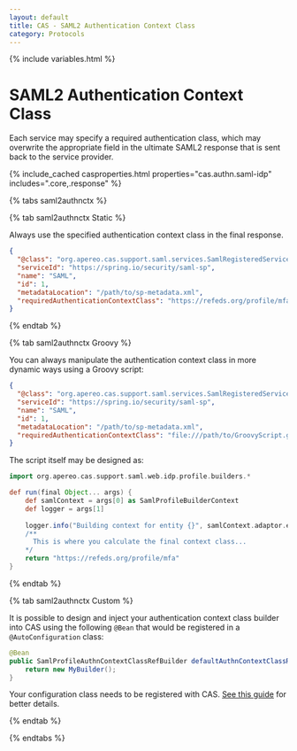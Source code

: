 ```yaml
---
layout: default
title: CAS - SAML2 Authentication Context Class
category: Protocols
---
```

{% include variables.html %}

# SAML2 Authentication Context Class

Each service may specify a required authentication class, which may overwrite the 
appropriate field in the ultimate SAML2 response that is sent back to the service provider. 

{% include_cached casproperties.html properties="cas.authn.saml-idp" includes=".core,.response" %}

{% tabs saml2authnctx %}

{% tab saml2authnctx Static %}
     
Always use the specified authentication context class in the final response.

```json
{
  "@class": "org.apereo.cas.support.saml.services.SamlRegisteredService",
  "serviceId": "https://spring.io/security/saml-sp",
  "name": "SAML",
  "id": 1,
  "metadataLocation": "/path/to/sp-metadata.xml",
  "requiredAuthenticationContextClass": "https://refeds.org/profile/mfa",
}
```

{% endtab %}

{% tab saml2authnctx Groovy %}

You can always manipulate the authentication context class in more dynamic ways using a Groovy script:

```json
{
  "@class": "org.apereo.cas.support.saml.services.SamlRegisteredService",
  "serviceId": "https://spring.io/security/saml-sp",
  "name": "SAML",
  "id": 1,
  "metadataLocation": "/path/to/sp-metadata.xml",
  "requiredAuthenticationContextClass": "file:///path/to/GroovyScript.groovy",
}
```

The script itself may be designed as:

```groovy
import org.apereo.cas.support.saml.web.idp.profile.builders.*

def run(final Object... args) {
    def samlContext = args[0] as SamlProfileBuilderContext
    def logger = args[1]
    
    logger.info("Building context for entity {}", samlContext.adaptor.entityId)
    /**
      This is where you calculate the final context class...
    */
    return "https://refeds.org/profile/mfa"
}
```

{% endtab %}

{% tab saml2authnctx Custom %}

It is possible to design and inject your authentication context class builder
into CAS using the following `@Bean` that would be registered in a `@AutoConfiguration` class:

```java
@Bean
public SamlProfileAuthnContextClassRefBuilder defaultAuthnContextClassRefBuilder() {
    return new MyBuilder();
}
```

Your configuration class needs to be registered with 
CAS. [See this guide](../configuration/Configuration-Management-Extensions.html) for better details.

{% endtab %}

{% endtabs %}
